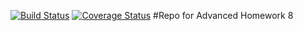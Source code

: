 [![Build Status](https://travis-ci.org/coltenw/advance_rpn.svg?branch=master)](https://travis-ci.org/coltenw/advance_rpn)
[![Coverage Status](https://coveralls.io/repos/github/coltenw/advance_rpn/badge.svg)](https://coveralls.io/github/coltenw/advance_rpn)
#Repo for Advanced Homework 8


